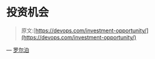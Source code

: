 # 投资机会

> 原文:[https://devops.com/investment-opportunity/](https://devops.com/investment-opportunity/)

— [罗尔泊](https://devops.com/author/breselman/)